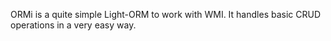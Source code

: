 ﻿ORMi is a quite simple Light-ORM to work with WMI. It handles basic CRUD operations in a very easy way.